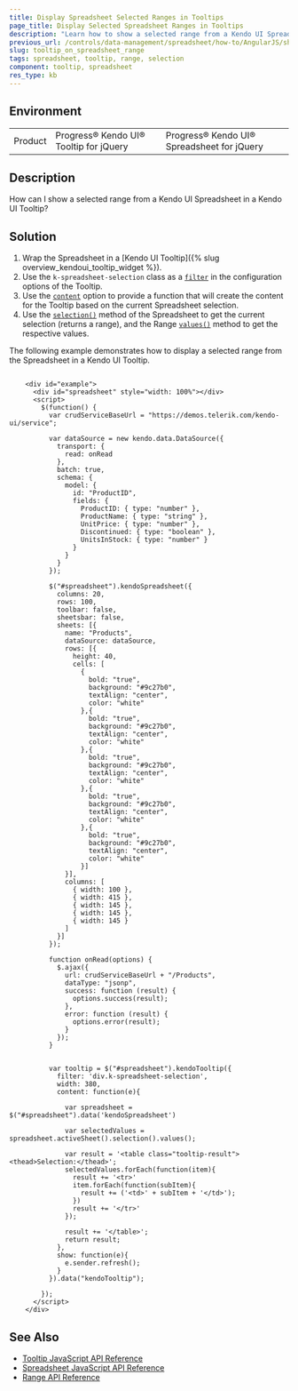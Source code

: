 ```yaml
---
title: Display Spreadsheet Selected Ranges in Tooltips
page_title: Display Selected Spreadsheet Ranges in Tooltips
description: "Learn how to show a selected range from a Kendo UI Spreadsheet in a Kendo UI Tooltip."
previous_url: /controls/data-management/spreadsheet/how-to/AngularJS/show-selected-range-in-tooltip, /controls/data-management/spreadsheet/how-to/show-selected-range-in-tooltip
slug: tooltip_on_spreadsheet_range
tags: spreadsheet, tooltip, range, selection
component: tooltip, spreadsheet
res_type: kb
---
```


## Environment

<table>
 <tr>
  <td>Product</td>
  <td>Progress® Kendo UI® Tooltip for jQuery</td>
  <td>Progress® Kendo UI® Spreadsheet for jQuery</td>
 </tr>
</table>

## Description

How can I show a selected range from a Kendo UI Spreadsheet in a Kendo UI Tooltip?

## Solution

1. Wrap the Spreadsheet in a [Kendo UI Tooltip]({% slug overview_kendoui_tooltip_widget %}).
2. Use the `k-spreadsheet-selection` class as a [`filter`](/api/javascript/ui/tooltip/configuration/filter) in the configuration options of the Tooltip.
3. Use the [`content`](/api/javascript/ui/tooltip/configuration/content) option to provide a function that will create the content for the Tooltip based on the current Spreadsheet selection.
4. Use the [`selection()`](/api/javascript/spreadsheet/sheet/methods/selection) method of the Spreadsheet to get the current selection (returns a range), and the Range [`values()`](/api/javascript/spreadsheet/range/methods/values) method to get the respective values.

The following example demonstrates how to display a selected range from the Spreadsheet in a Kendo UI Tooltip.


```dojo

    <div id="example">
      <div id="spreadsheet" style="width: 100%"></div>
      <script>
        $(function() {
          var crudServiceBaseUrl = "https://demos.telerik.com/kendo-ui/service";

          var dataSource = new kendo.data.DataSource({
            transport: {
              read: onRead
            },
            batch: true,           
            schema: {
              model: {
                id: "ProductID",
                fields: {
                  ProductID: { type: "number" },
                  ProductName: { type: "string" },
                  UnitPrice: { type: "number" },
                  Discontinued: { type: "boolean" },
                  UnitsInStock: { type: "number" }
                }
              }
            }
          });

          $("#spreadsheet").kendoSpreadsheet({
            columns: 20,
            rows: 100,
            toolbar: false,
            sheetsbar: false,           
            sheets: [{
              name: "Products",
              dataSource: dataSource,
              rows: [{
                height: 40,
                cells: [
                  {
                    bold: "true",
                    background: "#9c27b0",
                    textAlign: "center",
                    color: "white"
                  },{
                    bold: "true",
                    background: "#9c27b0",
                    textAlign: "center",
                    color: "white"
                  },{
                    bold: "true",
                    background: "#9c27b0",
                    textAlign: "center",
                    color: "white"
                  },{
                    bold: "true",
                    background: "#9c27b0",
                    textAlign: "center",
                    color: "white"
                  },{
                    bold: "true",
                    background: "#9c27b0",
                    textAlign: "center",
                    color: "white"
                  }]
              }],
              columns: [
                { width: 100 },
                { width: 415 },
                { width: 145 },
                { width: 145 },
                { width: 145 }
              ]
            }]
          });

          function onRead(options) {
            $.ajax({
              url: crudServiceBaseUrl + "/Products",
              dataType: "jsonp",
              success: function (result) {
                options.success(result);
              },
              error: function (result) {
                options.error(result);
              }
            });
          }


          var tooltip = $("#spreadsheet").kendoTooltip({
            filter: 'div.k-spreadsheet-selection',
            width: 380,
            content: function(e){

              var spreadsheet = $("#spreadsheet").data('kendoSpreadsheet')

              var selectedValues = spreadsheet.activeSheet().selection().values();

              var result = '<table class="tooltip-result"><thead>Selection:</thead>';
              selectedValues.forEach(function(item){
                result += '<tr>'
                item.forEach(function(subItem){
                  result += ('<td>' + subItem + '</td>');
                })
                result += '</tr>'
              });

              result += '</table>';
              return result;
            },
            show: function(e){
              e.sender.refresh();
            }
          }).data("kendoTooltip");

        });
      </script>
    </div>
```

## See Also

* [Tooltip JavaScript API Reference](/api/javascript/ui/tooltip)
* [Spreadsheet JavaScript API Reference](/api/javascript/ui/spreadsheet)
* [Range API Reference](/api/javascript/spreadsheet/range)
